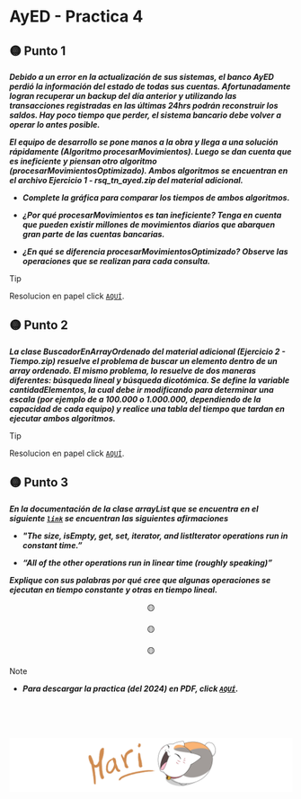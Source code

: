 # AyED - Practica 4

## 🟡 Punto 1

***Debido a un error en la actualización de sus sistemas, el banco AyED perdió la información del estado de todas sus cuentas. Afortunadamente logran recuperar un backup del día anterior y utilizando las transacciones registradas en las últimas 24hrs podrán reconstruir los saldos. Hay poco tiempo que perder, el sistema bancario debe volver a operar lo antes posible.***

***El equipo de desarrollo se pone manos a la obra y llega a una solución rápidamente (Algoritmo procesarMovimientos). Luego se dan cuenta que es ineficiente y piensan otro algoritmo (procesarMovimientosOptimizado). Ambos algoritmos se encuentran en el archivo Ejercicio 1 - rsq_tn_ayed.zip del material adicional.***

* ***Complete la gráfica para comparar los tiempos de ambos algoritmos.***

* ***¿Por qué procesarMovimientos es tan ineficiente? Tenga en cuenta que pueden existir millones de movimientos diarios que abarquen gran parte de las cuentas bancarias.***

* ***¿En qué se diferencia procesarMovimientosOptimizado? Observe las operaciones que se
realizan para cada consulta.***

>[!TIP]
>
>Resolucion en papel click [<code>AQUÍ</code>](/AyEDproject/src/practica04/Resoluciones/ejercicio01.pdf).

## 🟡 Punto 2

***La clase BuscadorEnArrayOrdenado del material adicional (Ejercicio 2 - Tiempo.zip) resuelve el problema de buscar un elemento dentro de un array ordenado. El mismo problema, lo resuelve de dos maneras diferentes: búsqueda lineal y búsqueda dicotómica.
Se define la variable cantidadElementos, la cual debe ir modificando para determinar una escala (por ejemplo de a 100.000 o 1.000.000, dependiendo de la capacidad de cada equipo) y realice una tabla del tiempo que tardan en ejecutar ambos algoritmos.***

>[!TIP]
>
>Resolucion en papel click [<code>AQUÍ</code>](/AyEDproject/src/practica04/Resoluciones/ejercicio02.pdf).

## 🟡 Punto 3

***En la documentación de la clase arrayList que se encuentra en el siguiente [<code>link</code>](https://docs.oracle.com/javase/8/docs/api/java/util/ArrayList.html) se encuentran las siguientes afirmaciones***

* ***"The size, isEmpty, get, set, iterator, and listIterator operations run in constant time.”***

* ***“All of the other operations run in linear time (roughly speaking)”***

***Explique con sus palabras por qué cree que algunas operaciones se ejecutan en tiempo constante y otras en tiempo lineal.***

<p align=center>🟡</p>
<p align=center>🟡</p>
<p align=center>🟡</p>

>[!NOTE]
>
> * ***Para descargar la practica (del 2024) en PDF, click [<code>AQUÍ</code>](https://drive.google.com/file/d/1sYPcvQBuMjRXfDE043e5X8PwxbwT9_XL/view?usp=sharing).***


<br>
<br>
<br>


<p><img align="center" src="https://github.com/Marimari2342/Marimari2342/blob/main/firmagith.png" alt="marigit"/></p>